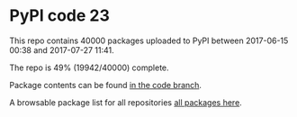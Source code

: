 # PyPI code 23

This repo contains 40000 packages uploaded to PyPI between 
2017-06-15 00:38 and 2017-07-27 11:41.

The repo is 49% (19942/40000) complete.

Package contents can be found [in the code branch](https://github.com/pypi-data/pypi-mirror-23/tree/code/packages).

A browsable package list for all repositories [all packages here](https://pypi-data.github.io/website/repositories/pypi-mirror-23).


